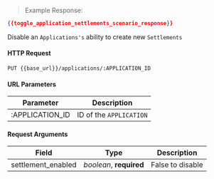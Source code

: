 > Example Response:

```json
{{toggle_application_settlements_scenario_response}}
```

Disable an `Applications's` ability to create new `Settlements`

#### HTTP Request

`PUT {{base_url}}/applications/:APPLICATION_ID`

#### URL Parameters

Parameter | Description
--------- | -------------------------------------------------------------------
:APPLICATION_ID | ID of the `APPLICATION`

#### Request Arguments

Field | Type | Description
----- | ---- | -----------
settlement_enabled | *boolean*, **required** | False to disable